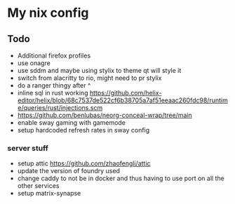 # My nix config

## Todo

- Additional firefox profiles
- use onagre
- use sddm and maybe using stylix to theme qt will style it
- switch from alacritty to rio, might need to pr stylix
- do a ranger thingy after ^
- inline sql in rust working https://github.com/helix-editor/helix/blob/68c7537de522cf6b38705a7af51eeaac260fdc98/runtime/queries/rust/injections.scm
- https://github.com/benlubas/neorg-conceal-wrap/tree/main
- enable sway gaming with gamemode
- setup hardcoded refresh rates in sway config

### server stuff

- setup attic https://github.com/zhaofengli/attic
- update the version of foundry used
- change caddy to not be in docker and thus having to use port on all the other services
- setup matrix-synapse
